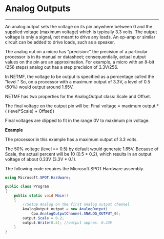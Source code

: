 # Analog Outputs
---

An analog output sets the voltage on its pin anywhere between 0 and the supplied voltage (maximum voltage) which is typically 3.3 volts. The output voltage is only a signal, not meant to drive any loads. An op-amp or similar circuit can be added to drive loads, such as a speaker.

The analog out on a micro has  "precision:" the precision of a particular processor is in its manual or datasheet; consequentially, actual output values on the pin are an approximation. For example, a micro with an 8-bit (256 steps) analog out has a step precision of 3.3V/256.

In NETMF, the voltage to be output is specified as a percentage called the "level." So, on a processor with a maximum output of 3.3V, a level of 0.5 (50%) would output around 1.65V.

NETMF has two properties for the AnalogOutput class:  Scale and Offset.

The final voltage on the output pin will be:  Final voltage = maximum output  * ( (level*Scale) + Offset))

Final voltages are clipped to fit in the range 0V to maximum pin voltage.

**Example**

The processor in this example has a maximum output of 3.3 volts.

The 50% voltage (level == 0.5) by default would generate 1.65V.  Because of Scale, the actual percent will be 10 (0.5 * 0.2), which results in an output voltage of about 0.33V (3.3V * 0.1).

The following code requires the Microsoft.SPOT.Hardware assembly.
    
```cs
using Microsoft.SPOT.Hardware;

public class Program
{
    public static void Main()
    {
        //Setup Analog on the first analog output channel
        AnalogOutput output = new AnalogOutput(
            Cpu.AnalogOutputChannel.ANALOG_OUTPUT_0);
        output.Scale = 0.2;
        output.Write(0.5); //output approx. 0.33V
    }
}
```

